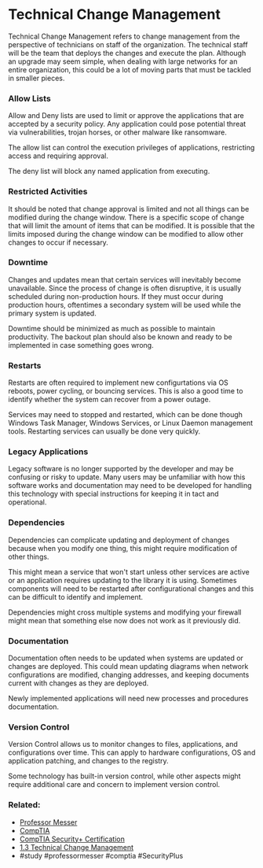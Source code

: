 # Technical Change Management

Technical Change Management refers to change management from the perspective of technicians on staff of the organization. The technical staff will be the team that deploys the changes and execute the plan. Although an upgrade may seem simple, when dealing with large networks for an entire organization, this could be a lot of moving parts that must be tackled in smaller pieces.

### Allow Lists

Allow and Deny lists are used to limit or approve the applications that are accepted by a security policy. Any application could pose potential threat via vulnerabilities, trojan horses, or other malware like ransomware. 

The allow list can control the execution privileges of applications, restricting access and requiring approval. 

The deny list will block any named application from executing.

### Restricted Activities

It should be noted that change approval is limited and not all things can be modified during the change window. There is a specific scope of change that will limit the amount of items that can be modified. It is possible that the limits imposed during the change window can be modified to allow other changes to occur if necessary. 

### Downtime

Changes and updates mean that certain services will inevitably become unavailable. Since the process of change is often disruptive, it is usually scheduled during non-production hours. If they must occur during production hours, oftentimes a secondary system will be used while the primary system is updated. 

Downtime should be minimized as much as possible to maintain productivity. The backout plan should also be known and ready to be implemented in case something goes wrong.

### Restarts

Restarts are often required to implement new configurtations via OS reboots, power cycling, or bouncing services. This is also a good time to identify whether the system can recover from a power outage. 

Services may need to stopped and restarted, which can be done though Windows Task Manager, Windows Services, or Linux Daemon management tools. Restarting services can usually be done very quickly.

### Legacy Applications

Legacy software is no longer supported by the developer and may be confusing or risky to update. Many users may be unfamiliar with how this software works and documentation may need to be developed for handling this technology with special instructions for keeping it in tact and operational. 

### Dependencies

Dependencies can complicate updating and deployment of changes because when you modify one thing, this might require modification of other things. 

This might mean a service that won't start unless other services are active or an application requires updating to the library it is using. Sometimes components will need to be restarted after configurational changes and this can be difficult to identify and implement.

Dependencies might cross multiple systems and modifying your firewall might mean that something else now does not work as it previously did.

### Documentation

Documentation often needs to be updated when systems are updated or changes are deployed. This could mean updating diagrams when network configurations are modified, changing addresses, and keeping documents current with changes as they are deployed.

Newly implemented applications will need new processes and procedures documentation.

### Version Control

Version Control allows us to monitor changes to files, applications, and configurations over time. This can apply to hardware configurations, OS and application patching, and changes to the registry.

Some technology has built-in version control, while other aspects might require additional care and concern to implement version control.


### Related:
- [Professor Messer](https://www.professormesser.com/free-a-plus-training/220-1101/220-1101-video/220-1101-laptop-hardware/ "Professor Messer A+ Guide")
- [CompTIA](https://www.comptia.org/ "CompTIA Homepage")
- [CompTIA Security+ Certification](https://www.comptia.org/certifications/security 'link to the official page for the security+ certification')
- [1.3 Technical Change Management](https://www.professormesser.com/security-plus/sy0-701/sy0-701-video/technical-change-management-sy0-701/ 'link to professor messer video for Technical Change Management')
- #study #professormesser #comptia #SecurityPlus 